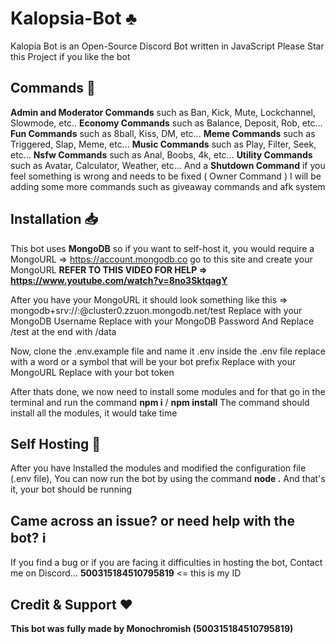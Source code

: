 # Kalopsia-Bot ♣️
Kalopia Bot is an Open-Source Discord Bot written in JavaScript
Please Star this Project if you like the bot

## Commands 🤖
**Admin and Moderator Commands** such as Ban, Kick, Mute, Lockchannel, Slowmode, etc..
**Economy Commands** such as Balance, Deposit, Rob, etc...
**Fun Commands** such as 8ball, Kiss, DM, etc...
**Meme Commands** such as Triggered, Slap, Meme, etc...
**Music Commands** such as Play, Filter, Seek, etc...
**Nsfw Commands** such as Anal, Boobs, 4k, etc...
**Utility Commands** such as Avatar, Calculator, Weather, etc...
And a **Shutdown Command** if you feel something is wrong and needs to be fixed ( Owner Command )
I will be adding some more commands such as giveaway commands and afk system

## Installation 📥

This bot uses **MongoDB** so if you want to self-host it, you would require a MongoURL
=> https://account.mongodb.co go to this site and create your MongoURL
**REFER TO THIS VIDEO FOR HELP => https://www.youtube.com/watch?v=8no3SktqagY**

After you have your MongoURL
it should look something like this => mongodb+srv://<username>:<password>@cluster0.zzuon.mongodb.net/test
Replace <username> with your MongoDB Username
Replace <password> with your MongoDB Password
And Replace /test at the end with /data
  
Now, clone the .env.example file and name it .env
inside the .env file replace <prefix> with a word or a symbol that will be your bot prefix 
Replace <monogourl> with your MongoURL
Replace <token> with your bot token

After thats done, we now need to install some modules and for that go in the terminal and run the command **npm i** / **npm install**
The command should install all the modules, it would take time

## Self Hosting 🚩

After you have Installed the modules and modified the configuration file (.env file), You can now run the bot by using the command **node .**
And that's it, your bot should be running

## Came across an issue? or need help with the bot? ℹ️

If you find a bug or if you are facing it difficulties in hosting the bot, Contact me on Discord... **500315184510795819** <= this is my ID

## Credit & Support ❤️

**This bot was fully made by Monochromish (500315184510795819)**
